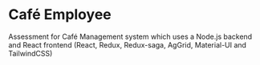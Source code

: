 # Café Employee
Assessment for Café Management system which uses a Node.js backend and React frontend (React, Redux, Redux-saga, AgGrid, Material-UI and TailwindCSS)
